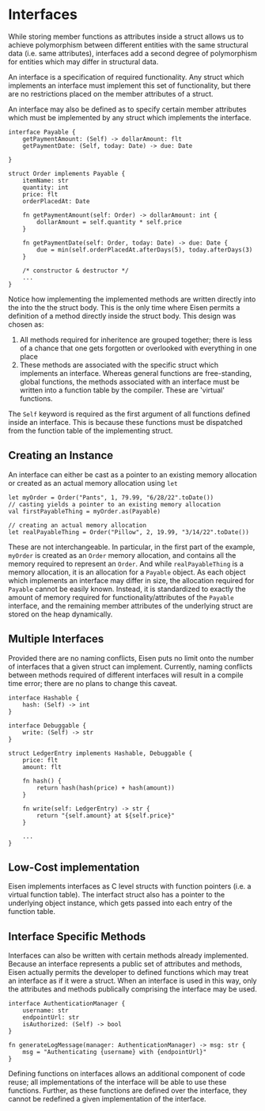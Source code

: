 # Interfaces
While storing member functions as attributes inside a struct allows us to achieve polymorphism between different entities with the same structural data (i.e. same attributes), interfaces add a second degree of polymorphism for entities which may differ in structural data.

An interface is a specification of required functionality. Any struct which implements an interface must implement this set of functionality, but there are no restrictions placed on the member attributes of a struct. 

An interface may also be defined as to specify certain member attributes which must be implemented by any struct which implements the interface.

```eisen
interface Payable {
    getPaymentAmount: (Self) -> dollarAmount: flt
    getPaymentDate: (Self, today: Date) -> due: Date

}

struct Order implements Payable {
    itemName: str
    quantity: int
    price: flt
    orderPlacedAt: Date

    fn getPaymentAmount(self: Order) -> dollarAmount: int {
        dollarAmount = self.quantity * self.price
    }

    fn getPaymentDate(self: Order, today: Date) -> due: Date {
        due = min(self.orderPlacedAt.afterDays(5), today.afterDays(3)
    }

    /* constructor & destructor */
    ...
}
```

Notice how implementing the implemented methods are written directly into the into the the struct body. This is the only time where Eisen permits a definition of a method directly inside the struct body. This design was chosen as:

1. All methods required for inheritence are grouped together; there is less of a chance that one gets forgotten or overlooked with everything in one place
2. These methods are associated with the specific struct which implements an interface. Whereas general functions are free-standing, global functions, the methods associated with an interface must be written into a function table by the compiler. These are 'virtual' functions.

The `Self` keyword is required as the first argument of all functions defined inside an interface. This is because these functions must be dispatched from the function table of the implementing struct.

## Creating an Instance
An interface can either be cast as a pointer to an existing memory allocation or created as an actual memory allocation using `let`

```eisen
let myOrder = Order("Pants", 1, 79.99, "6/28/22".toDate())
// casting yields a pointer to an existing memory allocation
val firstPayableThing = myOrder.as(Payable)

// creating an actual memory allocation
let realPayableThing = Order("Pillow", 2, 19.99, "3/14/22".toDate())
```

These are not interchangeable. In particular, in the first part of the example, `myOrder` is created as an `Order` memory allocation, and contains all the memory required to represent an `Order`. And while `realPayableThing` is a memory allocation, it is an allocation for a `Payable` object. As each object which implements an interface may differ in size, the allocation required for `Payable` cannot be easily known. Instead, it is standardized to exactly the amount of memory required for functionality/attributes of the `Payable` interface, and the remaining member attributes of the underlying struct are stored on the heap dynamically.


## Multiple Interfaces
Provided there are no naming conflicts, Eisen puts no limit onto the number of interfaces that a given struct can implement. Currently, naming conflicts between methods required of different interfaces will result in a compile time error; there are no plans to change this caveat.

```eisen
interface Hashable {
    hash: (Self) -> int
}

interface Debuggable {
    write: (Self) -> str
}

struct LedgerEntry implements Hashable, Debuggable {
    price: flt
    amount: flt

    fn hash() {
        return hash(hash(price) + hash(amount))
    }

    fn write(self: LedgerEntry) -> str {
        return "{self.amount} at ${self.price}"
    }

    ...
}
```

## Low-Cost implementation
Eisen implements interfaces as C level structs with function pointers (i.e. a virtual function table). The interfact struct also has a pointer to the underlying object instance, which gets passed into each entry of the function table. 

## Interface Specific Methods
Interfaces can also be written with certain methods already implemented. Because an interface represents a public set of attributes and methods, Eisen actually permits the developer to defined functions which may treat an interface as if it were a struct. When an interface is used in this way, only the attributes and methods publically comprising the interface may be used. 

```eisen
interface AuthenticationManager {
    username: str
    endpointUrl: str
    isAuthorized: (Self) -> bool
}

fn generateLogMessage(manager: AuthenticationManager) -> msg: str {
    msg = "Authenticating {username} with {endpointUrl}"
}
```

Defining functions on interfaces allows an additional component of code reuse; all implementations of the interface will be able to use these functions. Further, as these functions are defined over the interface, they cannot be redefined a given implementation of the interface.